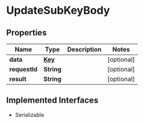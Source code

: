 

# UpdateSubKeyBody

## Properties

Name | Type | Description | Notes
------------ | ------------- | ------------- | -------------
**data** | [**Key**](Key.md) |  |  [optional]
**requestId** | **String** |  |  [optional]
**result** | **String** |  |  [optional]


## Implemented Interfaces

* Serializable


